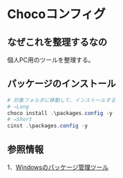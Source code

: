 # Chocoコンフィグ

## なぜこれを整理するなの

個人PC用のツールを整理する。

## パッケージのインストール

```powershell
# 対象フォルダに移動して、インストールする
# ⇒Long
choco install .\packages.config -y
# ⇒Short
cinst .\packages.config -y
```

## 参照情報

1．[Windowsのパッケージ管理ツール](https://www.gekal.cn/blogs/2018/03/12/windows-package-manager.html)
